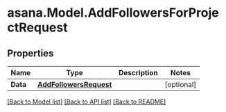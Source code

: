 
# asana.Model.AddFollowersForProjectRequest

## Properties

Name | Type | Description | Notes
------------ | ------------- | ------------- | -------------
**Data** | [**AddFollowersRequest**](AddFollowersRequest.md) |  | [optional] 

[[Back to Model list]](../README.md#documentation-for-models)
[[Back to API list]](../README.md#documentation-for-api-endpoints)
[[Back to README]](../README.md)

